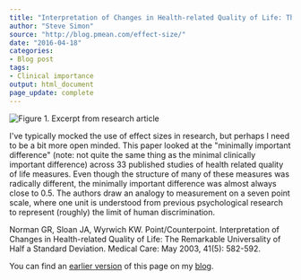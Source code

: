 ```yaml
---
title: "Interpretation of Changes in Health-related Quality of Life: The Remarkable Universality of Half a Standard Deviation"
author: "Steve Simon"
source: "http://blog.pmean.com/effect-size/"
date: "2016-04-18"
categories:
- Blog post
tags:
- Clinical importance
output: html_document
page_update: complete
---
```


![Figure 1. Excerpt from research article](http://www.pmean.com/new-images/16/effect-size01.png)

<div class="notes">

I've typically mocked the use of effect sizes in research, but perhaps I need to be a bit more open minded. This paper looked at the "minimally important difference" (note: not quite the same thing as the minimal clinically important difference) across 33 published studies of health related quality of life measures. Even though the structure of many of these measures was radically different, the minimally important difference was almost always close to 0.5. The authors draw an analogy to measurement on a seven point scale, where one unit is understood from previous psychological research to represent (roughly) the limit of human discrimination.

Norman GR, Sloan JA, Wyrwich KW. Point/Counterpoint. Interpretation of Changes in Health-related Quality of Life: The Remarkable Universality of Half a Standard Deviation. Medical Care: May 2003, 41(5): 582-592.

You can find an [earlier version][sim1] of this page on my [blog][sim2].

[sim1]: http://blog.pmean.com/effect-size/
[sim2]: http://blog.pmean.com

</div>
